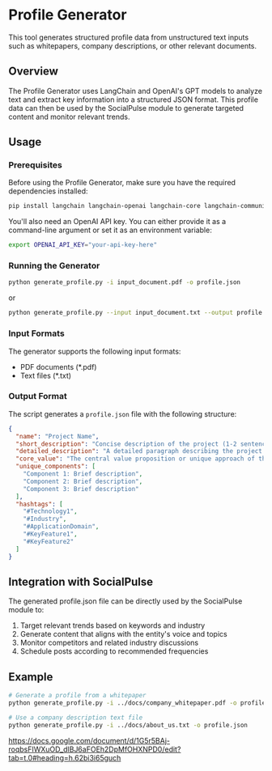 # Profile Generator

This tool generates structured profile data from unstructured text inputs such as whitepapers, company descriptions, or other relevant documents.

## Overview

The Profile Generator uses LangChain and OpenAI's GPT models to analyze text and extract key information into a structured JSON format. This profile data can then be used by the SocialPulse module to generate targeted content and monitor relevant trends.

## Usage

### Prerequisites

Before using the Profile Generator, make sure you have the required dependencies installed:

```bash
pip install langchain langchain-openai langchain-core langchain-community pydantic python-dotenv
```

You'll also need an OpenAI API key. You can either provide it as a command-line argument or set it as an environment variable:

```bash
export OPENAI_API_KEY="your-api-key-here"
```

### Running the Generator

```bash
python generate_profile.py -i input_document.pdf -o profile.json
```

or

```bash
python generate_profile.py --input input_document.txt --output profile.json --api-key "your-api-key"
```

### Input Formats

The generator supports the following input formats:
- PDF documents (*.pdf)
- Text files (*.txt)

### Output Format

The script generates a `profile.json` file with the following structure:

```json
{
  "name": "Project Name",
  "short_description": "Concise description of the project (1-2 sentences)",
  "detailed_description": "A detailed paragraph describing the project's purpose, technology, and impact",
  "core_value": "The central value proposition or unique approach of the project",
  "unique_components": [
    "Component 1: Brief description",
    "Component 2: Brief description",
    "Component 3: Brief description"
  ],
  "hashtags": [
    "#Technology1",
    "#Industry",
    "#ApplicationDomain",
    "#KeyFeature1",
    "#KeyFeature2"
  ]
}
```

## Integration with SocialPulse

The generated profile.json file can be directly used by the SocialPulse module to:

1. Target relevant trends based on keywords and industry
2. Generate content that aligns with the entity's voice and topics
3. Monitor competitors and related industry discussions
4. Schedule posts according to recommended frequencies

## Example

```bash
# Generate a profile from a whitepaper
python generate_profile.py -i ../docs/company_whitepaper.pdf -o profile.json

# Use a company description text file
python generate_profile.py -i ../docs/about_us.txt -o profile.json
```
https://docs.google.com/document/d/1G5r5BAj-roqbsFIWXuOD_dlBJ6aFOEh2DpMfOHXNPD0/edit?tab=t.0#heading=h.62bi3i65guch